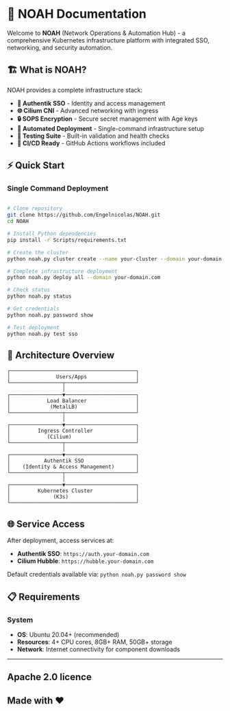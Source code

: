 # 🚀 NOAH Documentation

Welcome to **NOAH** (Network Operations & Automation Hub) - a comprehensive Kubernetes infrastructure platform with integrated SSO, networking, and security automation.


## 🏗️ **What is NOAH?**

NOAH provides a complete infrastructure stack:

- **🔐 Authentik SSO** - Identity and access management
- **🌐 Cilium CNI** - Advanced networking with ingress
- **🔒 SOPS Encryption** - Secure secret management with Age keys
- **🔄 Automated Deployment** - Single-command infrastructure setup
- **🧪 Testing Suite** - Built-in validation and health checks
- **🚀 CI/CD Ready** - GitHub Actions workflows included

## ⚡ **Quick Start**

### **Single Command Deployment**
```bash

# Clone repository
git clone https://github.com/Engelnicolas/NOAH.git
cd NOAH

# Install Python dependencies
pip install -r Scripts/requirements.txt

# Create the cluster
python noah.py cluster create --name your-cluster --domain your-domain.com

# Complete infrastructure deployment
python noah.py deploy all --domain your-domain.com

# Check status
python noah.py status

# Get credentials
python noah.py password show

# Test deployment
python noah.py test sso
```

## 🎯 **Architecture Overview**

```
┌─────────────────────────────────────────┐
│               Users/Apps                │
└─────────────────┬───────────────────────┘
                  │
┌─────────────────▼───────────────────────┐
│            Load Balancer                │
│             (MetalLB)                   │
└─────────────────┬───────────────────────┘
                  │
┌─────────────────▼───────────────────────┐
│         Ingress Controller              │
│            (Cilium)                     │
└─────────────────┬───────────────────────┘
                  │
┌─────────────────▼───────────────────────┐
│           Authentik SSO                 │
│    (Identity & Access Management)       │
└─────────────────┬───────────────────────┘
                  │
┌─────────────────▼───────────────────────┐
│         Kubernetes Cluster              │
│              (K3s)                      │
└─────────────────────────────────────────┘
```

## 🌐 **Service Access**

After deployment, access services at:

- **Authentik SSO**: `https://auth.your-domain.com`
- **Cilium Hubble**: `https://hubble.your-domain.com`

Default credentials available via: `python noah.py password show`

## 📋 **Requirements**

### **System**
- **OS**: Ubuntu 20.04+ (recommended)
- **Resources**: 4+ CPU cores, 8GB+ RAM, 50GB+ storage
- **Network**: Internet connectivity for component downloads

---
## Apache 2.0 licence
Made with ❤️
---